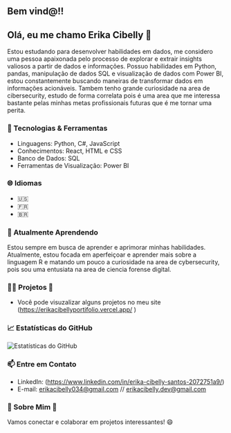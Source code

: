 ## Bem vind@!! 

## Olá, eu me chamo Erika Cibelly 👋

Estou estudando para desenvolver habilidades em dados, me considero uma pessoa apaixonada pelo processo de explorar e extrair insights valiosos a partir de dados e informações. Possuo habilidades em Python, pandas, manipulação de dados SQL e visualização de dados com Power BI, estou constantemente buscando maneiras de transformar dados em informações acionáveis. Tambem tenho grande curiosidade na area de cibersecurity, estudo de forma correlata pois é uma area que me interessa bastante pelas minhas metas profissionais futuras que é me tornar uma perita. 


### 🔧 Tecnologias & Ferramentas

- Linguagens: Python, C#, JavaScript
- Conhecimentos: React, HTML e CSS
- Banco de Dados: SQL
- Ferramentas de Visualização: Power BI

### 🌐 Idiomas

- 🇺🇸
- 🇫🇷
- 🇧🇷 

### 🌱 Atualmente Aprendendo

Estou sempre em busca de aprender e aprimorar minhas habilidades. Atualmente, estou focada em aperfeiçoar e aprender mais sobre a linguagem R e matando um pouco a curiosidade na area de cybersecurity, pois sou uma entusiata na area de ciencia forense digital. 

### 👨‍💻 Projetos 🔄

- Você pode visuzalizar alguns projetos no meu site (https://erikacibellyportifolio.vercel.app/ )

### 📈 Estatísticas do GitHub

![Estatísticas do GitHub](https://github-readme-stats.vercel.app/api?username=ErikaCibellySx24&show_icons=true&hide_title=true&hide_border=true)

### 📫 Entre em Contato

- LinkedIn: (https://www.linkedin.com/in/erika-cibelly-santos-2072751a9/)
- E-mail: erikacibelly034@gmail.com // erikacibelly.dev@gmail.com

### 💬 Sobre Mim 🔄



Vamos conectar e colaborar em projetos interessantes! 😄
